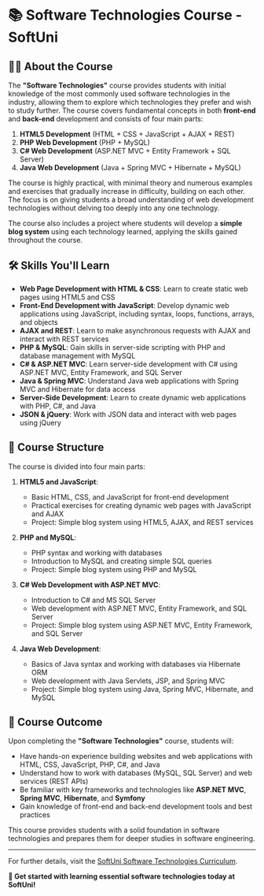 ﻿# 📚 Software Technologies Course - SoftUni

## 🧑‍🏫 About the Course  

The **"Software Technologies"** course provides students with initial knowledge of the most commonly used software technologies in the industry, allowing them to explore which technologies they prefer and wish to study further. The course covers fundamental concepts in both **front-end** and **back-end** development and consists of four main parts:

1. **HTML5 Development** (HTML + CSS + JavaScript + AJAX + REST)
2. **PHP Web Development** (PHP + MySQL)
3. **C# Web Development** (ASP.NET MVC + Entity Framework + SQL Server)
4. **Java Web Development** (Java + Spring MVC + Hibernate + MySQL)

The course is highly practical, with minimal theory and numerous examples and exercises that gradually increase in difficulty, building on each other. The focus is on giving students a broad understanding of web development technologies without delving too deeply into any one technology.

The course also includes a project where students will develop a **simple blog system** using each technology learned, applying the skills gained throughout the course.

## 🛠️ Skills You'll Learn  

- **Web Page Development with HTML & CSS**: Learn to create static web pages using HTML5 and CSS  
- **Front-End Development with JavaScript**: Develop dynamic web applications using JavaScript, including syntax, loops, functions, arrays, and objects  
- **AJAX and REST**: Learn to make asynchronous requests with AJAX and interact with REST services  
- **PHP & MySQL**: Gain skills in server-side scripting with PHP and database management with MySQL  
- **C# & ASP.NET MVC**: Learn server-side development with C# using ASP.NET MVC, Entity Framework, and SQL Server  
- **Java & Spring MVC**: Understand Java web applications with Spring MVC and Hibernate for data access  
- **Server-Side Development**: Learn to create dynamic web applications with PHP, C#, and Java  
- **JSON & jQuery**: Work with JSON data and interact with web pages using jQuery  

## 📅 Course Structure  

The course is divided into four main parts:

1. **HTML5 and JavaScript**:  
   - Basic HTML, CSS, and JavaScript for front-end development  
   - Practical exercises for creating dynamic web pages with JavaScript and AJAX  
   - Project: Simple blog system using HTML5, AJAX, and REST services  

2. **PHP and MySQL**:  
   - PHP syntax and working with databases  
   - Introduction to MySQL and creating simple SQL queries  
   - Project: Simple blog system using PHP and MySQL  

3. **C# Web Development with ASP.NET MVC**:  
   - Introduction to C# and MS SQL Server  
   - Web development with ASP.NET MVC, Entity Framework, and SQL Server  
   - Project: Simple blog system using ASP.NET MVC, Entity Framework, and SQL Server  

4. **Java Web Development**:  
   - Basics of Java syntax and working with databases via Hibernate ORM  
   - Web development with Java Servlets, JSP, and Spring MVC  
   - Project: Simple blog system using Java, Spring MVC, Hibernate, and MySQL  

## 🚀 Course Outcome  

Upon completing the **"Software Technologies"** course, students will:

- Have hands-on experience building websites and web applications with HTML, CSS, JavaScript, PHP, C#, and Java  
- Understand how to work with databases (MySQL, SQL Server) and web services (REST APIs)  
- Be familiar with key frameworks and technologies like **ASP.NET MVC**, **Spring MVC**, **Hibernate**, and **Symfony**  
- Gain knowledge of front-end and back-end development tools and best practices  

This course provides students with a solid foundation in software technologies and prepares them for deeper studies in software engineering.

---

For further details, visit the [SoftUni Software Technologies Curriculum](https://softuni.bg/trainings/1714/software-technologies-october-2017).

**🚀 Get started with learning essential software technologies today at SoftUni!**